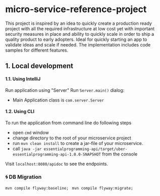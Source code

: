 # micro-service-reference-project

This project is inspired by an idea to quickly create a production ready project with all the required infrastructure at low cost yet with important security measures in place and ability to quickly scale in order to ship a quality product to early adopters. Ideal for quickly starting an app to validate ideas and scale if needed. The implementation includes code samples for different features.

## 1. Local development
#### 1.1. Using IntelliJ
Run application using "Server" Run `Server.main()` dialog:
- Main Application class is `com.server.Server`

#### 1.2. Using CLI
To run the application from command line do following steps
- open `cmd` window
- change directory to the root of your microservice project
- run `mvn clean install` to create a jar-file of your microservice.
- call `java -jar essentialprogramming-api/target/uber-essentialprogramming-api-1.0.0-SNAPSHOT` from the console

Visit `localhost:8080/apidoc` to see the endpoints.

### 🌀 DB Migration
`mvn compile flyway:baseline; `
`mvn compile flyway:migrate; `
